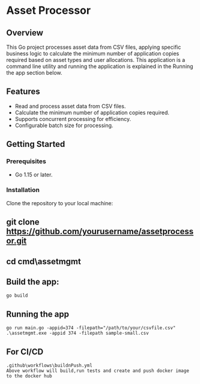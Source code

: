 # Asset Processor

## Overview
This Go project processes asset data from CSV files, applying specific business logic to calculate 
the minimum number of application copies required based on asset types and user allocations.
This application is a command line utility and running the application is explained in the 
Running the app section below.


## Features
- Read and process asset data from CSV files.
- Calculate the minimum number of application copies required.
- Supports concurrent processing for efficiency.
- Configurable batch size for processing.

## Getting Started

### Prerequisites
- Go 1.15 or later.

### Installation
Clone the repository to your local machine:

## git clone https://github.com/yourusername/assetprocessor.git
## cd cmd\assetmgmt 
## Build the app:
    go build
## Running the app
    go run main.go -appid=374 -filepath="/path/to/your/csvfile.csv"
    .\assetmgmt.exe -appid 374 -filepath sample-small.csv

## For CI/CD
    .github\workflows\buildnPush.yml
    Above workflow will build,run tests and create and push docker image to the docker hub

